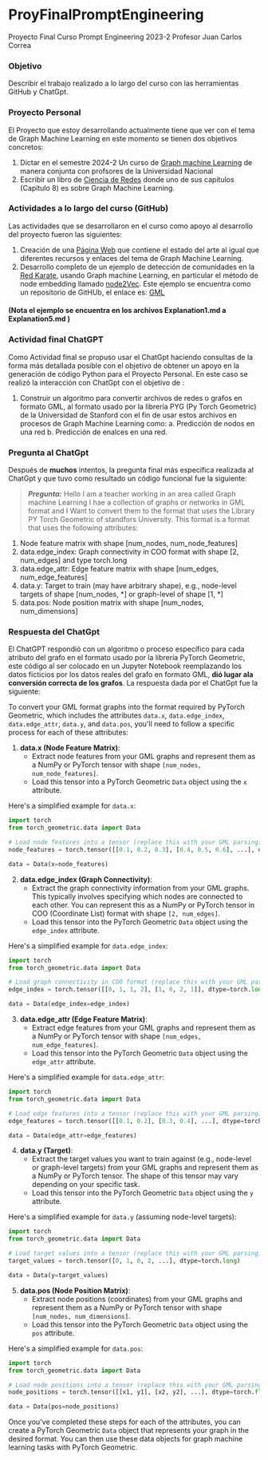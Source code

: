 # ProyFinalPromptEngineering
Proyecto Final Curso Prompt Engineering 2023-2 Profesor Juan Carlos Correa

### Objetivo

Describir el trabajo realizado a lo largo del curso con las herramientas GitHub y ChatGpt.

### Proyecto Personal

El Proyecto que estoy desarrollando actualmente tiene que ver con el tema de Graph Machine Learning
en este momento se tienen dos objetivos concretos: 

1. Dictar en el semestre 2024-2 Un curso de [Graph machine Learning](https://distill.pub/2021/gnn-intro/) de manera conjunta con profsores de la Universidad Nacional
2. Escribir un libro de [Ciencia de Redes](https://github.com/jamelende/LibroCienciaDeRedes) donde uno de sus capítulos (Capítulo 8) es  sobre Graph Machine Learning.

### Actividades a lo largo del curso (GitHub)

Las actividades que se desarrollaron en el curso como apoyo al desarrollo del proyecto fueron las siguientes:

1. Creación de una [Página Web](http://profesores.is.escuelaing.edu.co/~amelendez/GraphMachineLearning/P%C3%A1ginaWebGraphMachineLearning2023-2.html) que contiene el estado del arte al igual que  diferentes recursos y enlaces del tema de Graph Machine Learning.
2. Desarrollo completo de un ejemplo de detección de comunidades en la [Red Karate](https://networkrepository.com/soc-karate.php), usando Graph machine Learning, en particular el método de node embedding llamado [node2Vec](https://towardsdatascience.com/node2vec-explained-db86a319e9ab).
Este ejemplo se encuentra como un repositorio de GitHUb, el enlace es: [GML](https://github.com/alfonsomelendez/Graph-Machine-Learning)

#### (Nota el ejemplo se encuentra en los archivos Explanation1.md a Explanation5.md )
   
### Actividad final ChatGPT

Como Actividad final se propuso usar el ChatGpt haciendo consultas de la forma más detallada posible con el objetivo de obtener un apoyo en la generación de código Python para el Proyecto Personal.
En este caso se realizó la interacción con ChatGpt con el objetivo de :

1. Construir un algoritmo para convertir archivos de redes o grafos en formato GML, al formato usado por la librería PYG (Py Torch Geometric) de la Universidad  de Stanford con el fin de usar estos archivos en procesos de Graph Machine Learning como:
      a. Predicción de nodos en una red
      b. Predicción de enalces en una red.

### Pregunta al ChatGpt
Después de **muchos** intentos, la pregunta final más específica realizada al ChatGpt y que tuvo como resultado un código funcional fue la siguiente:

> **_Pregunta:_** Hello I am a teacher working  in an area called Graph machine Learning I hae a collection of graphs or networks in GML format and I Want to convert them to the format that uses the Library PY Torch Geometric of standfors University. This format is a format  that uses the following attributes:

1. Node feature matrix with shape [num_nodes, num_node_features]
2. data.edge_index: Graph connectivity in COO format with shape [2, num_edges] and type torch.long
3. data.edge_attr: Edge feature matrix with shape [num_edges, num_edge_features]
4. data.y: Target to train  (may have arbitrary shape), e.g., node-level targets of shape [num_nodes, *] or graph-level  of shape [1, *]
5. data.pos: Node position matrix with shape [num_nodes, num_dimensions]

### Respuesta del ChatGpt

El ChatGPT respondió con un algoritmo o proceso específico para cada atributo del grafo en el formato usado por la librería PyTorch Geometric, este código al ser colocado  en un Jupyter Notebook reemplazando los datos ficticios por los datos reales del grafo en formato GML, **dió lugar ala conversión correcta de los grafos**.  La respuesta dada por el ChatGpt fue la siguiente:

To convert your GML format graphs into the format required by PyTorch Geometric, which includes the attributes `data.x`, `data.edge_index`, `data.edge_attr`, `data.y`, and `data.pos`, you'll need to follow a specific process for each of these attributes:

1. **data.x (Node Feature Matrix)**:
   - Extract node features from your GML graphs and represent them as a NumPy or PyTorch tensor with shape `[num_nodes, num_node_features]`.
   - Load this tensor into a PyTorch Geometric `Data` object using the `x` attribute.

Here's a simplified example for `data.x`:

```python
import torch
from torch_geometric.data import Data

# Load node features into a tensor (replace this with your GML parsing)
node_features = torch.tensor([[0.1, 0.2, 0.3], [0.4, 0.5, 0.6], ...], dtype=torch.float)

data = Data(x=node_features)
```

2. **data.edge_index (Graph Connectivity)**:
   - Extract the graph connectivity information from your GML graphs. This typically involves specifying which nodes are connected to each other. You can represent this as a NumPy or PyTorch tensor in COO (Coordinate List) format with shape `[2, num_edges]`.
   - Load this tensor into the PyTorch Geometric `Data` object using the `edge_index` attribute.

Here's a simplified example for `data.edge_index`:

```python
import torch
from torch_geometric.data import Data

# Load graph connectivity in COO format (replace this with your GML parsing)
edge_index = torch.tensor([[0, 1, 1, 2], [1, 0, 2, 1]], dtype=torch.long)

data = Data(edge_index=edge_index)
```

3. **data.edge_attr (Edge Feature Matrix)**:
   - Extract edge features from your GML graphs and represent them as a NumPy or PyTorch tensor with shape `[num_edges, num_edge_features]`.
   - Load this tensor into the PyTorch Geometric `Data` object using the `edge_attr` attribute.

Here's a simplified example for `data.edge_attr`:

```python
import torch
from torch_geometric.data import Data

# Load edge features into a tensor (replace this with your GML parsing)
edge_features = torch.tensor([[0.1, 0.2], [0.3, 0.4], ...], dtype=torch.float)

data = Data(edge_attr=edge_features)
```

4. **data.y (Target)**:
   - Extract the target values you want to train against (e.g., node-level or graph-level targets) from your GML graphs and represent them as a NumPy or PyTorch tensor. The shape of this tensor may vary depending on your specific task.
   - Load this tensor into the PyTorch Geometric `Data` object using the `y` attribute.

Here's a simplified example for `data.y` (assuming node-level targets):

```python
import torch
from torch_geometric.data import Data

# Load target values into a tensor (replace this with your GML parsing)
target_values = torch.tensor([0, 1, 0, 2, ...], dtype=torch.long)

data = Data(y=target_values)
```

5. **data.pos (Node Position Matrix)**:
   - Extract node positions (coordinates) from your GML graphs and represent them as a NumPy or PyTorch tensor with shape `[num_nodes, num_dimensions]`.
   - Load this tensor into the PyTorch Geometric `Data` object using the `pos` attribute.

Here's a simplified example for `data.pos`:

```python
import torch
from torch_geometric.data import Data

# Load node positions into a tensor (replace this with your GML parsing)
node_positions = torch.tensor([[x1, y1], [x2, y2], ...], dtype=torch.float)

data = Data(pos=node_positions)
```

Once you've completed these steps for each of the attributes, you can create a PyTorch Geometric `Data` object that represents your graph in the desired format. You can then use these data objects for graph machine learning tasks with PyTorch Geometric.

